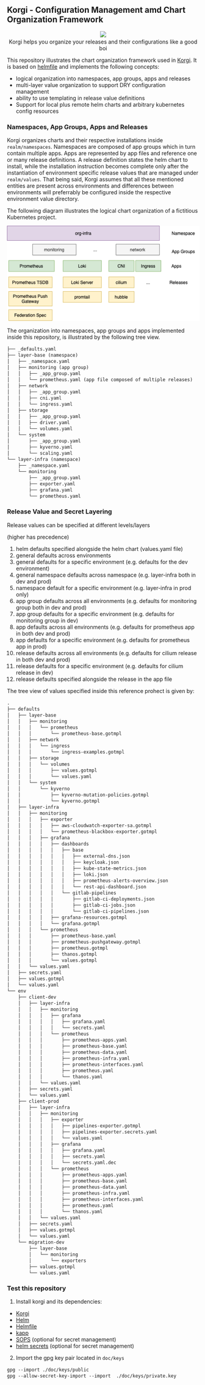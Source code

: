 ## Korgi - Configuration Management amd Chart Organization Framework

<p align="center">
  <img src="https://emojis.slackmojis.com/emojis/images/1488330086/1793/party-corgi.gif?1488330086">
   </br>
   Korgi helps you organize your releases and their configurations like a good boi
</p>

This repository illustrates the chart organization framework used in [Korgi](https://github.com/DataReply/korgi). It is based on [helmfile](https://github.com/roboll/helmfile) and implements the following concepts:

- logical organization into namespaces, app groups, apps and releases
- multi-layer value organization to support DRY configuration management
- ability to use templating in release value definitions
- Support for local plus remote helm charts and arbitrary kubernetes config resources

### Namespaces, App Groups, Apps and Releases

Korgi organizes charts and their respective installations inside `realm/namespaces`. 
Namespaces are composed of app groups which in turn contain multiple apps. Apps are represented by app files and reference one or many release definitions.
A release definition states the helm chart to install, while the installation instruction becomes complete only after the instantiation of environment specific release values that are managed under `realm/values`.
That being said, Korgi assumes that all these mentioned entities are present across environments and differences between environments will preferrably be configured inside the respective environment value directory.

The following diagram illustrates the logical chart organization of a fictitious Kubernetes project.
 
![app-organization](doc/img/app_organization.png)

The organization into namespaces, app groups and apps implemented inside this repository, is illustrated by the following tree view.
```
├── _defaults.yaml
├── layer-base (namespace)
│   ├── _namespace.yaml
│   ├── monitoring (app group)
│   │   ├── _app_group.yaml
│   │   └── prometheus.yaml (app file composed of multiple releases)
│   ├── network
│   │   ├── _app_group.yaml
│   │   ├── cni.yaml
│   │   └── ingress.yaml
│   ├── storage
│   │   ├── _app_group.yaml
│   │   ├── driver.yaml
│   │   └── volumes.yaml
│   └── system
│       ├── _app_group.yaml
│       ├── kyverno.yaml
│       └── scaling.yaml
└── layer-infra (namespace)
    ├── _namespace.yaml
    └── monitoring
        ├── _app_group.yaml
        ├── exporter.yaml
        ├── grafana.yaml
        └── prometheus.yaml

```


### Release Value and Secret Layering
Release values can be specified at different levels/layers 

(higher has precedence)
1. helm defaults specified alongside the helm chart (values.yaml file)
2. general defaults across environments
3. general defaults for a specific environment (e.g. defaults for the dev environment)
4. general namespace defaults across namespace (e.g. layer-infra both in dev and prod)
5. namespace default for a specific environment (e.g. layer-infra in prod only)
6. app group defaults across all environments (e.g. defaults for monitoring group both in dev and prod)
7. app group defaults for a specific environment (e.g. defaults for monitoring group in dev)
8. app defaults across all environments (e.g. defaults for prometheus app in both dev and prod)
9. app defaults for a specific environment (e.g. defaults for prometheus app in prod)
10. release defaults across all environments (e.g. defaults for cilium release in both dev and prod)
11. release defaults for a specific environment (e.g. defaults for cilium release in dev)
12. release defaults specified alongside the release in the app file


The tree view of values specified inside this reference prohect is given by:

```
.
├── defaults
│   ├── layer-base
│   │   ├── monitoring
│   │   │   └── prometheus
│   │   │       └── prometheus-base.gotmpl
│   │   ├── network
│   │   │   └── ingress
│   │   │       └── ingress-examples.gotmpl
│   │   ├── storage
│   │   │   └── volumes
│   │   │       ├── values.gotmpl
│   │   │       └── values.yaml
│   │   └── system
│   │       └── kyverno
│   │           ├── kyverno-mutation-policies.gotmpl
│   │           └── kyverno.gotmpl
│   ├── layer-infra
│   │   ├── monitoring
│   │   │   ├── exporter
│   │   │   │   ├── aws-cloudwatch-exporter-sa.gotmpl
│   │   │   │   └── prometheus-blackbox-exporter.gotmpl
│   │   │   ├── grafana
│   │   │   │   ├── dashboards
│   │   │   │   │   ├── base
│   │   │   │   │   │   ├── external-dns.json
│   │   │   │   │   │   ├── keycloak.json
│   │   │   │   │   │   ├── kube-state-metrics.json
│   │   │   │   │   │   ├── loki.json
│   │   │   │   │   │   ├── prometheus-alerts-overview.json
│   │   │   │   │   │   └── rest-api-dashboard.json
│   │   │   │   │   └── gitlab-pipelines
│   │   │   │   │       ├── gitlab-ci-deployments.json
│   │   │   │   │       ├── gitlab-ci-jobs.json
│   │   │   │   │       └── gitlab-ci-pipelines.json
│   │   │   │   ├── grafana-resources.gotmpl
│   │   │   │   └── grafana.gotmpl
│   │   │   └── prometheus
│   │   │       ├── prometheus-base.yaml
│   │   │       ├── prometheus-pushgateway.gotmpl
│   │   │       ├── prometheus.gotmpl
│   │   │       ├── thanos.gotmpl
│   │   │       └── values.gotmpl
│   │   └── values.yaml
│   ├── secrets.yaml
│   ├── values.gotmpl
│   └── values.yaml
└── env
    ├── client-dev
    │   ├── layer-infra
    │   │   ├── monitoring
    │   │   │   ├── grafana
    │   │   │   │   ├── grafana.yaml
    │   │   │   │   └── secrets.yaml
    │   │   │   └── prometheus
    │   │   │       ├── prometheus-apps.yaml
    │   │   │       ├── prometheus-base.yaml
    │   │   │       ├── prometheus-data.yaml
    │   │   │       ├── prometheus-infra.yaml
    │   │   │       ├── prometheus-interfaces.yaml
    │   │   │       ├── prometheus.yaml
    │   │   │       └── thanos.yaml
    │   │   └── values.yaml
    │   ├── secrets.yaml
    │   └── values.yaml
    ├── client-prod
    │   ├── layer-infra
    │   │   ├── monitoring
    │   │   │   ├── exporter
    │   │   │   │   ├── pipelines-exporter.gotmpl
    │   │   │   │   ├── pipelines-exporter.secrets.yaml
    │   │   │   │   └── values.yaml
    │   │   │   ├── grafana
    │   │   │   │   ├── grafana.yaml
    │   │   │   │   ├── secrets.yaml
    │   │   │   │   └── secrets.yaml.dec
    │   │   │   └── prometheus
    │   │   │       ├── prometheus-apps.yaml
    │   │   │       ├── prometheus-base.yaml
    │   │   │       ├── prometheus-data.yaml
    │   │   │       ├── prometheus-infra.yaml
    │   │   │       ├── prometheus-interfaces.yaml
    │   │   │       ├── prometheus.yaml
    │   │   │       └── thanos.yaml
    │   │   └── values.yaml
    │   ├── secrets.yaml
    │   ├── values.gotmpl
    │   └── values.yaml
    └── migration-dev
        ├── layer-base
        │   └── monitoring
        │       └── exporters
        ├── values.gotmpl
        └── values.yaml

```

### Test this repository

1. Install korgi and its dependencies:

- [Korgi](https://github.com/DataReply/korgi)
- [Helm](https://helm.sh/docs/intro/install/)
- [Helmfile](https://github.com/roboll/helmfile)
- [kapp](https://github.com/vmware-tanzu/carvel-kapp)
- [SOPS](https://github.com/mozilla/sops) (optional for secret management)
- [helm secrets](https://github.com/jkroepke/helm-secrets) (optional for secret management)


2. Import the gpg key pair located in `doc/keys`
```
gpg --import ./doc/keys/public
gpg --allow-secret-key-import --import  ./doc/keys/private.key
```